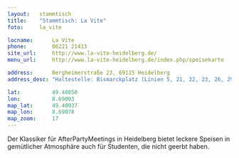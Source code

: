 ```yaml
---
layout:   stammtisch
title:    "Stammtisch: La Vite"
foto:     la_vite

locname:      La Vite
phone:        06221 21413
site_url:     http://www.la-vite-heidelberg.de/
menu_url:     http://www.la-vite-heidelberg.de/index.php/speisekarte 

address:      Bergheimerstraße 23, 69115 Heidelberg
address_desc: "Haltestelle: Bismarckplatz (Linien 5, 21, 22, 23, 26, 29, 31, 32, 33, 34, 35, 39, 720, 735, 752, 754, 755, 1004 und 1007)"

lat:          49.40850
lon:          8.69003
map_lat:      49.40937
map_lon:      8.69078
map_zoom:     17
---
```

Der Klassiker für AfterPartyMeetings in Heidelberg bietet leckere Speisen in gemütlicher Atmosphäre auch für Studenten, die nicht geerbt haben.
